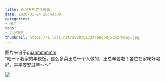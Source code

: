 ```yaml
---
title: 近况系列之年夜饭
date: 2020-01-24 20:43:00
categories:
- 图片
tags:
- 近况系列
thumbnail: https://i.loli.net/2020/01/24/eOdp8jxCm2rMvwy.jpg
---
```


图片来自于<a href="https://weibo.com/p/1005051720171447" target="_blank">quanmmmmm</a><br/>“晒一下我家的年夜饭，这么多菜王总一个人做的，王总辛苦啦！各位在家吃好喝好，平平安安过年～～”

![](https://i.loli.net/2020/01/24/eOdp8jxCm2rMvwy.jpg)
